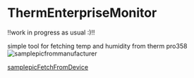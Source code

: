 # ThermEnterpriseMonitor

!!work in progress as usual :)!!

simple tool for fetching temp and humidity from therm pro358  
![samplepicfrommanufacturer](https://buythermopro.com/wp-content/uploads/2024/12/tp358-hygrometer-ma1-1.jpg)

[samplepicFetchFromDevice](.\sampleFetchFromDevice.jpeg)

